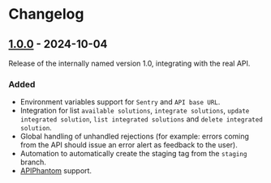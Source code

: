 # Changelog
<!-- documentation: https://keepachangelog.com/en/1.1.0/ -->

## [1.0.0] - 2024-10-04

Release of the internally named version 1.0, integrating with the real API.

### Added

- Environment variables support for `Sentry` and `API base URL`.
- Integration for list `available solutions`, `integrate solutions`, `update integrated solution`, `list integrated solutions` and `delete integrated solution`.
- Global handling of unhandled rejections (for example: errors coming from the API should issue an error alert as feedback to the user).
- Automation to automatically create the staging tag from the `staging` branch.
- [APIPhantom](https://github.com/weni-ai/APIPhantom) support.

[1.0.0]: https://github.com/weni-ai/commerce-webapp/compare/0.1.3...1.0.0
